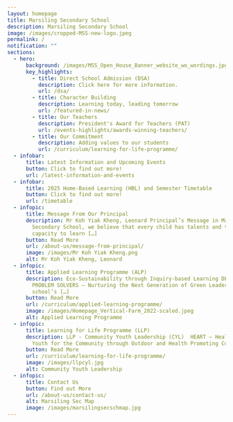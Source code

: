 ```yaml
---
layout: homepage
title: Marsiling Secondary School
description: Marsiling Secondary School
image: /images/cropped-MSS-new-logo.jpeg
permalink: /
notification: ""
sections:
  - hero:
      background: /images/MSS_Open_House_Banner_website_wo_wordings.jpg
      key_highlights:
        - title: Direct School Admission (DSA)
          description: Click here for more information.
          url: /dsa/
        - title: Character Building
          description: Learning today, leading tomorrow
          url: /featured-in-news/
        - title: Our Teachers
          description: President's Award for Teachers (PAT)
          url: /events-highlights/awards-winning-teachers/
        - title: Our Commitment
          description: Adding values to our students
          url: /curriculum/learning-for-life-programme/
  - infobar:
      title: Latest Information and Upcoming Events
      button: Click to find out more!
      url: /latest-information-and-events
  - infobar:
      title: 2025 Home-Based Learning (HBL) and Semester Timetable
      button: Click to find out more!
      url: /timetable
  - infopic:
      title: Message From Our Principal
      description: Mr Koh Yiak Kheng, Leonard Principal’s Message in Marsiling
        Secondary School, we believe that every child has talents and the
        capacity to learn […]
      button: Read More
      url: /about-us/message-from-principal/
      image: /images/Mr Koh Yiak Kheng.png
      alt: Mr Koh Yiak Kheng, Leonard
  - infopic:
      title: Applied Learning Programme (ALP)
      description: Eco-Sustainability through Inquiry-based Learning DEVELOPING FUTURE
        PROBLEM SOLVERS – Nurturing the Next Generation of Green Leaders. The
        school’s […]
      button: Read More
      url: /curriculum/applied-learning-programme/
      image: /images/Homepage_Vertical-Farm_2022-scaled.jpeg
      alt: Applied Learning Programme
  - infopic:
      title: Learning for Life Programme (LLP)
      description: LLP - Community Youth Leadership (CYL)  HEART – Healthy and Active
        Youth for the Community through Outdoor and Health Promoting Curriculum
      button: Read More
      url: /curriculum/learning-for-life-programme/
      image: /images/llpcyl.jpg
      alt: Community Youth Leadership
  - infopic:
      title: Contact Us
      button: Find out More
      url: /about-us/contact-us/
      alt: Marsiling Sec Map
      image: /images/marsilingsecschmap.jpg
---
```

